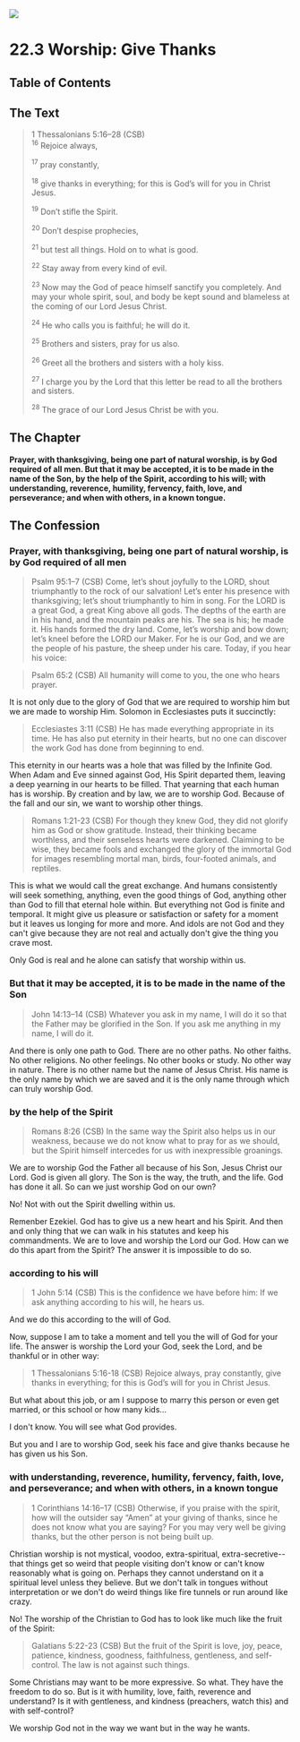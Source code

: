 <img class="intro-right" src="../images/art-1689.png">

# 22.3 Worship: Give Thanks

## Table of Contents

<!-- toc -->

## The Text

>1 Thessalonians 5:16–28 (CSB)  
><sup>16</sup> Rejoice always, 
>
><sup>17</sup> pray constantly, 
>
><sup>18</sup> give thanks in everything; for this is God’s will for you in Christ Jesus. 
>
><sup>19</sup> Don’t stifle the Spirit. 
>
><sup>20</sup> Don’t despise prophecies, 
>
><sup>21</sup> but test all things. Hold on to what is good. 
>
><sup>22</sup> Stay away from every kind of evil. 
>
><sup>23</sup> Now may the God of peace himself sanctify you completely. And may your whole spirit, soul, and body be kept sound and blameless at the coming of our Lord Jesus Christ. 
>
><sup>24</sup> He who calls you is faithful; he will do it. 
>
><sup>25</sup> Brothers and sisters, pray for us also. 
>
><sup>26</sup> Greet all the brothers and sisters with a holy kiss. 
>
><sup>27</sup> I charge you by the Lord that this letter be read to all the brothers and sisters. 
>
><sup>28</sup> The grace of our Lord Jesus Christ be with you.

## The Chapter

**Prayer, with thanksgiving, being one part of natural worship, is by God required of all men. But that it may be accepted, it is to be made in the name of the Son, by the help of the Spirit, according to his will; with understanding, reverence, humility, fervency, faith, love, and perseverance; and when with others, in a known tongue.**

## The Confession

### Prayer, with thanksgiving, being one part of natural worship, is by God required of all men

>Psalm 95:1–7 (CSB) Come, let’s shout joyfully to the LORD, shout triumphantly to the rock of our salvation! Let’s enter his presence with thanksgiving; let’s shout triumphantly to him in song. For the LORD is a great God, a great King above all gods. The depths of the earth are in his hand, and the mountain peaks are his. The sea is his; he made it. His hands formed the dry land. Come, let’s worship and bow down; let’s kneel before the LORD our Maker. For he is our God, and we are the people of his pasture, the sheep under his care. Today, if you hear his voice:

>Psalm 65:2 (CSB) All humanity will come to you, the one who hears prayer.

It is not only due to the glory of God that we are required to worship him but we are made to worship Him. Solomon in Ecclesiastes puts it succinctly: 

>Ecclesiastes 3:11 (CSB) He has made everything appropriate in its time. He has also put eternity in their hearts, but no one can discover the work God has done from beginning to end.

This eternity in our hearts was a hole that was filled by the Infinite God. When Adam and Eve sinned against God, His Spirit departed them, leaving a deep yearning in our hearts to be filled. That yearning that each human has is worship. By creation and by law, we are to worship God. Because of the fall and our sin, we want to worship other things.

>Romans 1:21-23 (CSB) For though they knew God, they did not glorify him as God or show gratitude. Instead, their thinking became worthless, and their senseless hearts were darkened. Claiming to be wise, they became fools and exchanged the glory of the immortal God for images resembling mortal man, birds, four-footed animals, and reptiles.

This is what we would call the great exchange. And humans consistently will seek something, anything, even the good things of God, anything other than God to fill that eternal hole within. But everything not God is finite and temporal. It might give us pleasure or satisfaction or safety for a moment but it leaves us longing for more and more. And idols are not God and they can't give because they are not real and actually don't give the thing you crave most.

Only God is real and he alone can satisfy that worship within us.

### But that it may be accepted, it is to be made in the name of the Son

>John 14:13–14 (CSB) Whatever you ask in my name, I will do it so that the Father may be glorified in the Son. If you ask me anything in my name, I will do it.

And there is only one path to God. There are no other paths. No other faiths. No other religions. No other feelings. No other books or study. No other way in nature. There is no other name but the name of Jesus Christ. His name is the only name by which we are saved and it is the only name through which can truly worship God.

### by the help of the Spirit

>Romans 8:26 (CSB) In the same way the Spirit also helps us in our weakness, because we do not know what to pray for as we should, but the Spirit himself intercedes for us with inexpressible groanings.

We are to worship God the Father all because of his Son, Jesus Christ our Lord. God is given all glory. The Son is the way, the truth, and the life. God has done it all. So can we just worship God on our own?

No! Not with out the Spirit dwelling within us.

Remenber Ezekiel. God has to give us a new heart and his Spirit. And then and only thing that we can walk in his statutes and keep his commandments. We are to love and worship the Lord our God. How can we do this apart from the Spirit? The answer it is impossible to do so.

### according to his will

>1 John 5:14 (CSB) This is the confidence we have before him: If we ask anything according to his will, he hears us.

And we do this according to the will of God.

Now, suppose I am to take a moment and tell you the will of God for your life. The answer is worship the Lord your God, seek the Lord, and be thankful or in other way:

>1 Thessalonians 5:16-18 (CSB) Rejoice always, pray constantly, give thanks in everything; for this is God’s will for you in Christ Jesus.

But what about this job, or am I suppose to marry this person or even get married, or this school or how many kids...

I don't know. You will see what God provides.

But you and I are to worship God, seek his face and give thanks because he has given us his Son.

### with understanding, reverence, humility, fervency, faith, love, and perseverance; and when with others, in a known tongue

>1 Corinthians 14:16–17 (CSB) Otherwise, if you praise with the spirit, how will the outsider say “Amen” at your giving of thanks, since he does not know what you are saying? For you may very well be giving thanks, but the other person is not being built up.

Christian worship is not mystical, voodoo, extra-spiritual, extra-secretive--that things get so weird that people visiting don't know or can't know reasonably what is going on. Perhaps they cannot understand on it a spiritual level unless they believe. But we don't talk in tongues without interpretation or we don't do weird things like fire tunnels or run around like crazy.

No! The worship of the Christian to God has to look like much like the fruit of the Spirit:

>Galatians 5:22-23 (CSB) But the fruit of the Spirit is love, joy, peace, patience, kindness, goodness, faithfulness, gentleness, and self-control. The law is not against such things.

Some Christians may want to be more expressive. So what. They have the freedom to do so. But is it with humility, love, faith, reverence and understand? Is it with gentleness, and kindness (preachers, watch this) and with self-control?

We worship God not in the way we want but in the way he wants.
